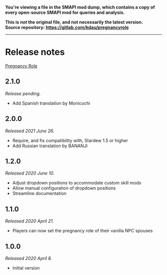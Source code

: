 **You're viewing a file in the SMAPI mod dump, which contains a copy of every open-source SMAPI mod
for queries and analysis.**

**This is _not_ the original file, and not necessarily the latest version.**  
**Source repository: https://gitlab.com/kdau/pregnancyrole**

----

# Release notes

[Pregnancy Role](../)

## 2.1.0

*Release pending.*

* Add Spanish translation by Monicuchi

## 2.0.0

*Released 2021 June 26.*

* Require, and fix compatibility with, Stardew 1.5 or higher
* Add Russian translation by BANANJI

## 1.2.0

*Released 2020 June 10.*

* Adjust dropdown positions to accommodate custom skill mods
* Allow manual configuration of dropdown positions
* Streamline documentation

## 1.1.0

*Released 2020 April 21.*

* Players can now set the pregnancy role of their vanilla NPC spouses

## 1.0.0

*Released 2020 April 8.*

* Initial version
